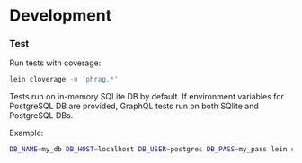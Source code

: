 # Development

### Test

Run tests with coverage:

```sh
lein cloverage -n 'phrag.*'
```

Tests run on in-memory SQLite DB by default. If environment variables for PostgreSQL DB are provided, GraphQL tests run on both SQlite and PostgreSQL DBs.

Example:

```sh
DB_NAME=my_db DB_HOST=localhost DB_USER=postgres DB_PASS=my_pass lein cloverage -n 'phrag.*'
```
